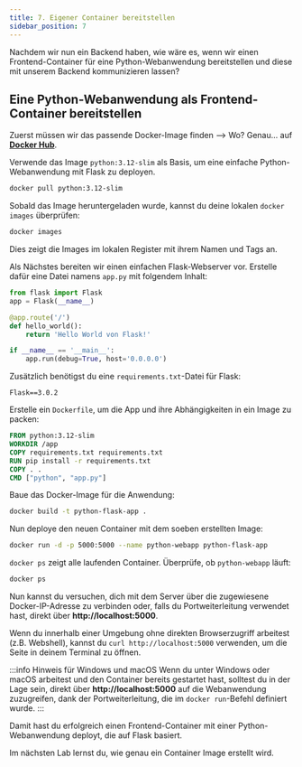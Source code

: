 ```yaml
---
title: 7. Eigener Container bereitstellen
sidebar_position: 7
---
```


Nachdem wir nun ein Backend haben, wie wäre es, wenn wir einen Frontend-Container für eine Python-Webanwendung bereitstellen und diese mit unserem Backend kommunizieren lassen?

## Eine Python-Webanwendung als Frontend-Container bereitstellen

Zuerst müssen wir das passende Docker-Image finden --> Wo? Genau... auf [**Docker Hub**](https://hub.docker.com).

Verwende das Image `python:3.12-slim` als Basis, um eine einfache Python-Webanwendung mit Flask zu deployen.

```bash
docker pull python:3.12-slim
```

Sobald das Image heruntergeladen wurde, kannst du deine lokalen `docker images` überprüfen:

```bash
docker images
```

Dies zeigt die Images im lokalen Register mit ihrem Namen und Tags an.

Als Nächstes bereiten wir einen einfachen Flask-Webserver vor. Erstelle dafür eine Datei namens `app.py` mit folgendem Inhalt:

```python title="app.py"
from flask import Flask
app = Flask(__name__)

@app.route('/')
def hello_world():
    return 'Hello World von Flask!'

if __name__ == '__main__':
    app.run(debug=True, host='0.0.0.0')
```

Zusätzlich benötigst du eine `requirements.txt`-Datei für Flask:

```plaintext title="requirements.txt"
Flask==3.0.2
```

Erstelle ein `Dockerfile`, um die App und ihre Abhängigkeiten in ein Image zu packen:

```Dockerfile title="Dockerfile"
FROM python:3.12-slim
WORKDIR /app
COPY requirements.txt requirements.txt
RUN pip install -r requirements.txt
COPY . .
CMD ["python", "app.py"]
```

Baue das Docker-Image für die Anwendung:

```bash
docker build -t python-flask-app .
```

Nun deploye den neuen Container mit dem soeben erstellten Image:

```bash
docker run -d -p 5000:5000 --name python-webapp python-flask-app
```

`docker ps` zeigt alle laufenden Container. Überprüfe, ob `python-webapp` läuft:

```bash
docker ps
```

Nun kannst du versuchen, dich mit dem Server über die zugewiesene Docker-IP-Adresse zu verbinden oder, falls du Portweiterleitung verwendet hast, direkt über **http://localhost:5000**.

Wenn du innerhalb einer Umgebung ohne direkten Browserzugriff arbeitest (z.B. Webshell), kannst du `curl http://localhost:5000` verwenden, um die Seite in deinem Terminal zu öffnen.

:::info Hinweis für Windows und macOS
Wenn du unter Windows oder macOS arbeitest und den Container bereits gestartet hast, solltest du in der Lage sein, direkt über **http://localhost:5000** auf die Webanwendung zuzugreifen, dank der Portweiterleitung, die im `docker run`-Befehl definiert wurde.
:::

Damit hast du erfolgreich einen Frontend-Container mit einer Python-Webanwendung deployt, die auf Flask basiert.

Im nächsten Lab lernst du, wie genau ein Container Image erstellt wird.